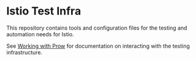 # Istio Test Infra

This repository contains tools and configuration files for the testing and automation needs for Istio.

See [Working with Prow](https://github.com/istio/istio/wiki/Working-with-Prow) for documentation on interacting with the testing infrastructure.